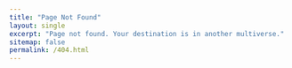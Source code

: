 ```yaml
---
title: "Page Not Found"
layout: single
excerpt: "Page not found. Your destination is in another multiverse."
sitemap: false
permalink: /404.html
---
```

